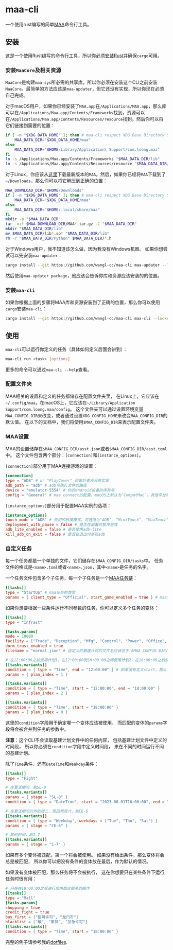# maa-cli

一个使用rust编写的简单[MAA](https://github.com/MaaAssistantArknights/MaaAssistantArknights)命令行工具。

## 安装

这是一个使用Rust编写的命令行工具，所以你必须[安装Rust](https://www.rust-lang.org/tools/install)并确保`cargo`可用。

### 安装`MaaCore`及相关资源

`MaaCore`是构建`maa-sys`所必需的共享库，所以你必须在安装这个CLI之前安装`MaaCore`。最简单的方法应该是`maa-updater`，但它还没有实现，所以你现在必须自己完成。

对于macOS用户，如果你已经安装了`MAA.app`在`/Applications/MAA.app`，那么库可以在`/Applications/Maa.app/Contents/Frameworks`找到，资源可以在`/Applications/Maa.app/Contents/Resources/resource`找到。然后你可以将它们链接到需要的位置：
```bash
if [ -n "$XDG_DATA_HOME" ]; then # maa-cli respect XDG Base Directory Specification
    MAA_DATA_DIR="$XDG_DATA_HOME/maa"
else
    MAA_DATA_DIR="$HOME/Library/Application\ Support/com.loong.maa"
fi
ln -s /Applications/Maa.app/Contents/Frameworks "$MAA_DATA_DIR/lib"
ln -s /Applications/Maa.app/Contents/Resources/resource "$MAA_DATA_DIR/resource"
```

对于Linux，你应该从[这里](https://maa.plus)下载最新版本的`MAA`。然后，如果你已经将`MAA`下载到了`~/Downloads`，那么你可以将它解压到正确的位置：
```bash
MAA_DOWNLOAD_DIR="$HOME/Downloads"
if [ -n "$XDG_DATA_HOME" ]; then # maa-cli respect XDG Base Directory Specification
    MAA_DATA_DIR="$XDG_DATA_HOME/maa"
else
    MAA_DATA_DIR="$HOME/.local/share/maa"
fi
mkdir -p "$MAA_DATA_DIR"
tar -xzf $MAA_DOWNLOAD_DIR/MAA*.tar.gz -C "$MAA_DATA_DIR"
mkdir "$MAA_DATA_DIR/lib"
mv $MAA_DATA_DIR/lib*.so* "$MAA_DATA_DIR/lib"
rm -r "$MAA_DATA_DIR/Python" $MAA_DATA_DIR/*.h
```

对于Windows用户，我不知道该怎么做，因为我没有Windows机器。
如果你想尝试可以先安装`maa-updater`：
```bash
cargo install --git https://github.com/wangl-cc/maa-cli maa-updater --locked
```
然后使用`maa-updater package`，他应该会告诉你库和资源应该安装的的位置。

### 安装`maa-cli`

如果你根据上面的步骤将MAA库和资源安装到了正确的位置，那么你可以使用`cargo`安装`maa-cli`：
```bash
cargo install --git https://github.com/wangl-cc/maa-cli maa-cli --locked
```

## 使用

`maa-cli`可以运行你定义的任务（具体如何定义后面会讲到）：
```bash
maa-cli run <task> [options]
```
更多的命令可以通过`maa-cli --help`查看。

### 配置文件夹

MAA相关的设置和定义的任务都储存在配置文件夹里，
在Linux上，它应该在`~/.config/maa`，在macOS上，它应该在`~/Library/Application Support/com.loong.maa/config`。
这个文件夹可以通过设置环境变量`MAA_CONFIG_DIR`来改变，或者通过设置`XDG_CONFIG_HOME`来改变`MAA_CONFIG_DIR`的默认值。
在以下的文档中，我们将使用`$MAA_CONFIG_DIR`来表示配置文件夹。

### MAA设置

MAA的设置储存在`$MAA_CONFIG_DIR/asst.json`或者`$MAA_CONFIG_DIR/asst.toml`中。
这个文件包含两个部分：`[connection]`和`[instance_options]`。

`[connection]`部分用于MAA连接游戏的设置：
```toml
[connection]
type = "ADB" # or "PlayCover" 但是后者还没有实现
adb_path = "adb" # adb可执行文件的路径
device = "emulator-5554" # 你的android设备的序列号
config = "General" # maa connect的配置，macOS上默认为`CompatMac`，其他平台默认为`General`，具体可选值请参考MAA仓库中resource/config.json文件
```

`[instance_options]`部分用于配置MAA实例的选项：
```toml
[instance_options]
touch_mode = "ADB" # 使用的触摸模式，可选值为"ADB", "MiniTouch", "MaaTouch"  或者 "MacPlayTools"(目前不可用)
deployment_with_pause = false # 是否在部署时暂停游戏
adb_lite_enabled = false # 是否使用adb-lite
kill_adb_on_exit = false # 是否在退出时杀死adb
```
### 自定义任务

每一个任务都是一个单独的文件，它们储存在`$MAA_CONFIG_DIR/tasks`中。
任务文件的格式是`<name>.toml`或者`<name>.json`，其中`<name>`是任务的名字。

一个任务文件包含多个子任务，每一个子任务是一个[MAA任务链](https://maa.plus/docs/3.1-集成文档.html#asstappendtask)：
```toml
[[tasks]]
type = "StartUp" # maa任务的类型
params = { client_type = "Official", start_game_enabled = true } # maa任务的参数
```
如果你想要根据一些条件运行不同参数的任务，你可以定义多个任务的变体：
```toml
[[tasks]]
type = "Infrast"

[tasks.params]
mode = 10000
facility = ["Trade", "Reception", "Mfg", "Control", "Power", "Office", "Dorm"]
dorm_trust_enabled = true
filename = "normal.json" # 自定义的基建计划的文件名应该位于`$MAA_CONFIG_DIR/infrast`

# 在12:00:00之前使用计划1，在12:00:00到18:00:00之间使用计划2，在18:00:00之后使用计划0
[[tasks.variants]]
condition = { type = "Time", end = "12:00:00" } # 如果没有定义start，那么它将会是00:00:00
params = { plan_index = 1 }

[[tasks.variants]]
condition = { type = "Time", start = "12:00:00", end = "18:00:00" }
params = { plan_index = 2 }

[[tasks.variants]]
condition = { type = "Time", start = "18:00:00" }
params = { plan_index = 0 }
```
这里的`condition`字段用于确定哪一个变体应该被使用，
而匹配的变体的`params`字段将会被合并到任务的参数中。

**注意**：这个CLI不会读取基建计划文件中的任何内容，
包括基建计划文件中定义的时间段，
所以你必须在`condition`字段中定义时间段，
来在不同的时间运行不同的基建计划。

除了`Time`条件，还有`DateTime`和`Weakday`条件：
```toml
[[tasks]]
type = "Fight"

# 在夏活期间，刷SL-8
[[tasks.variants]]
params = { stage = "SL-8" }
condition = { type = "DateTime", start = "2023-08-01T16:00:00", end = "2023-08-21T03:59:59" }

# 在夏活期间以外的周二、周四和周六，刷CE-6
[[tasks.variants]]
condition = { type = "Weekday", weekdays = ["Tue", "Thu", "Sat"] }
params = { stage = "CE-6" }

# 其他时间，刷1-7
[[tasks.variants]]
params = { stage = "1-7" }
```
如果有多个变体被匹配，第一个将会被使用。
如果没有给出条件，那么变体将会总是被匹配，
所以你可以把没有条件的变体放在最后，作为默认的情况。

如果没有变体被匹配，那么任务将不会被执行，
这在你想要只在某些条件下运行任务时很有用：
```toml
# 只在在18:00:00之后进行信用商店相关的操作
[[tasks]]
type = "Mall"
[tasks.params]
shopping = true
credit_fight = true
buy_first = ["招聘许可", "龙门币"]
blacklist = ["碳", "家具", "加急许可"]
[[tasks.variants]]
condition = { type = "Time", start = "18:00:00" }
```

完整的例子请参考我的[dotfiles](https://github.com/wangl-cc/dotfiles/tree/master/.config/maa).
